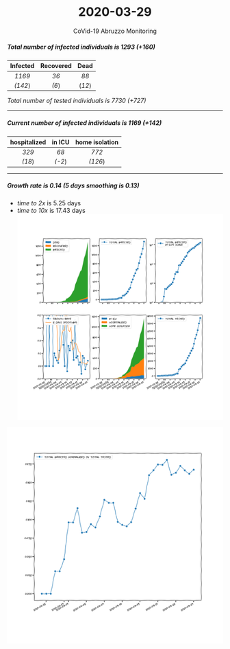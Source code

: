 <div align='center'>

# 2020-03-29
CoVid-19 Abruzzo Monitoring
</div>

##### Total number of infected individuals is 1293 (+160)
Infected | Recovered | Dead
:---: | :---: | :---:
*1169* | *36* | *88*
*(142*) | *(6*) | (*12*)

*Total number of tested individuals is 7730 (+727)*
***
##### Current number of infected individuals is 1169 (+142)
hospitalized | in ICU | home isolation
:---: | :---: | :---:
*329* |*68* |*772*
*(18*) |*(-2*) |*(126*)
***
##### Growth rate is 0.14 (5 days smoothing is 0.13)
- *time to 2x* is 5.25 days
- *time to 10x* is 17.43 days
![stats][stats]

![infected_normalized][infected_normalized]

[stats]: stats_Abruzzo.png
[infected_normalized]: infected_normalized_Abruzzo.png
